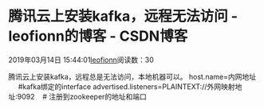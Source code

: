 
# 腾讯云上安装kafka，远程无法访问 - leofionn的博客 - CSDN博客


2019年03月14日 15:44:01[leofionn](https://me.csdn.net/qq_36142114)阅读数：30


腾讯云上安装kafka，远程总是无法访问，本地机器可以。
host.name=内网地址      \#kafka绑定的interface
advertised.listeners=PLAINTEXT://外网映射地址:9092    \# 注册到zookeeper的地址和端口



